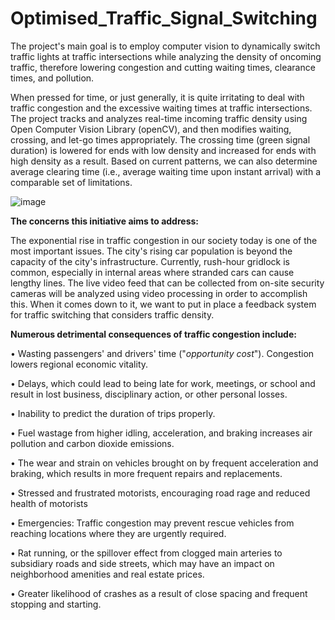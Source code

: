 # Optimised_Traffic_Signal_Switching
The project's main goal is to employ computer vision to dynamically switch traffic lights at traffic intersections while analyzing the density of oncoming traffic, therefore lowering congestion and cutting waiting times, clearance times, and pollution.

When pressed for time, or just generally, it is quite irritating to deal with traffic congestion and the excessive waiting times at traffic intersections.
The project tracks and analyzes real-time incoming traffic density using Open Computer Vision Library (openCV), and then modifies waiting, crossing, and let-go times appropriately.
The crossing time (green signal duration) is lowered for ends with low density and increased for ends with high density as a result. Based on current patterns, we can also determine average clearing time (i.e., average waiting time upon instant arrival) with a comparable set of limitations.

![image](https://github.com/d2ep4k/Optimised_Traffic_Signal_Switching/assets/143197927/5839f8e4-39c7-4a14-a4e7-087684c591d5)


**The concerns this initiative aims to address:**

The exponential rise in traffic congestion in our society today is one of the most important issues. The city's rising car population is beyond the capacity of the city's infrastructure. Currently, rush-hour gridlock is common, especially in internal areas where stranded cars can cause lengthy lines. 
The live video feed that can be collected from on-site security cameras will be analyzed using video processing in order to accomplish this. When it comes down to it, we want to put in place a feedback system for traffic switching that considers traffic density.

**Numerous detrimental consequences of traffic congestion include:**

• Wasting passengers' and drivers' time ("*opportunity cost*"). Congestion lowers regional economic vitality.

• Delays, which could lead to being late for work, meetings, or school and result in lost business, disciplinary action, or other personal losses.

• Inability to predict the duration of trips properly.

• Fuel wastage from higher idling, acceleration, and braking increases air pollution and carbon dioxide emissions.

• The wear and strain on vehicles brought on by frequent acceleration and braking, which results in more frequent repairs and replacements.

•	Stressed and frustrated motorists, encouraging road rage and reduced health of motorists

• Emergencies: Traffic congestion may prevent rescue vehicles from reaching locations where they are urgently required.

• Rat running, or the spillover effect from clogged main arteries to subsidiary roads and side streets, which may have an impact on neighborhood amenities and real estate prices.

• Greater likelihood of crashes as a result of close spacing and frequent stopping and starting.


